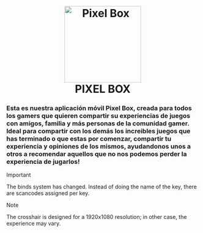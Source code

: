<h1 align="center">
  <br>
  <img src="https://github.com/user-attachments/assets/10d6821f-5eba-4637-a866-d02a2c64329d" alt="Pixel Box" width="200">
  <br>
  PIXEL BOX
  <br>
</h1>

<h3>Esta es nuestra aplicación móvil Pixel Box, creada para todos los gamers que quieren compartir su experiencias de juegos con amigos, familia y más personas de la comunidad
gamer. Ideal para compartir con los demás los increibles juegos que has terminado o que estas por comenzar, compartir tu experiencia y opiniones de los mismos, ayudandonos
unos a otros a recomendar aquellos que no nos podemos perder la experiencia de jugarlos!</h3>

> [!IMPORTANT]  
> The binds system has changed. Instead of doing the name of the key, there are scancodes assigned per key.
        
> [!NOTE]  
> The crosshair is designed for a 1920x1080 resolution; in other case, the experience may vary.
